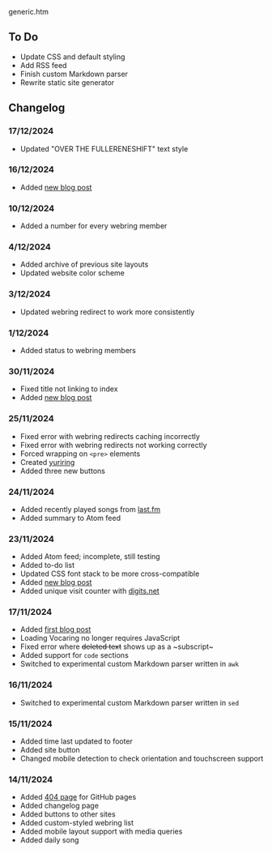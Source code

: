 generic.htm

## To Do

- Update CSS and default styling
- Add RSS feed
- Finish custom Markdown parser
- Rewrite static site generator

## Changelog

### 17/12/2024

- Updated "OVER THE FULLERENESHIFT" text style

### 16/12/2024

- Added [new blog post](/notes/2024/12/16.htm)

### 10/12/2024

- Added a number for every webring member

### 4/12/2024

- Added archive of previous site layouts
- Updated website color scheme

### 3/12/2024

- Updated webring redirect to work more consistently

### 1/12/2024

- Added status to webring members

### 30/11/2024

- Fixed title not linking to index
- Added [new blog post](/notes/2024/11/30.htm)

### 25/11/2024

- Fixed error with webring redirects caching incorrectly
- Fixed error with webring redirects not working correctly
- Forced wrapping on `<pre>` elements
- Created [yuriring](/webring.htm)
- Added three new buttons

### 24/11/2024

- Added recently played songs from [last.fm](https://www.last.fm/)
- Added summary to Atom feed

### 23/11/2024

- Added Atom feed; incomplete, still testing
- Added to-do list
- Updated CSS font stack to be more cross-compatible
- Added [new blog post](/notes/2024/11/23.htm)
- Added unique visit counter with [digits.net](https://digits.net)

### 17/11/2024

- Added [first blog post](/notes/2024/11/17.htm)
- Loading Vocaring no longer requires JavaScript
- Fixed error where ~~deleted text~~ shows up as a ~subscript~
- Added support for `code` sections
- Switched to experimental custom Markdown parser written in `awk`

### 16/11/2024

- Switched to experimental custom Markdown parser written in `sed`

### 15/11/2024

- Added time last updated to footer
- Added site button
- Changed mobile detection to check orientation and touchscreen support

### 14/11/2024

- Added [404 page](/404.html) for GitHub pages
- Added changelog page
- Added buttons to other sites
- Added custom-styled webring list
- Added mobile layout support with media queries
- Added daily song

